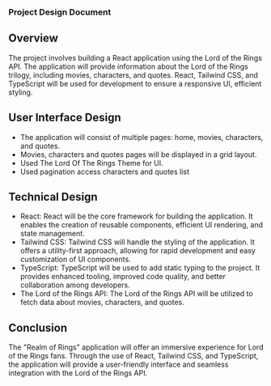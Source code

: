 ### Project Design Document
## Overview
The project involves building a React application using the Lord of the Rings API. The application will provide information about the Lord of the Rings trilogy, including movies, characters, and quotes. React, Tailwind CSS, and TypeScript will be used for development to ensure a responsive UI, efficient styling.

## User Interface Design
- The application will consist of multiple pages: home, movies, characters, and quotes.
- Movies, characters and quotes pages will be displayed in a grid layout. 
- Used The Lord Of The Rings Theme for UI.
- Used pagination access characters and quotes list

## Technical Design
- React: React will be the core framework for building the application. It enables the creation of reusable components, efficient UI rendering, and state management.
- Tailwind CSS: Tailwind CSS will handle the styling of the application. It offers a utility-first approach, allowing for rapid development and easy customization of UI components.
- TypeScript: TypeScript will be used to add static typing to the project. It provides enhanced tooling, improved code quality, and better collaboration among developers.
- The Lord of the Rings API: The Lord of the Rings API will be utilized to fetch data about movies, characters, and quotes.

## Conclusion
The "Realm of Rings" application will offer an immersive experience for Lord of the Rings fans. Through the use of React, Tailwind CSS, and TypeScript, the application will provide a user-friendly interface and seamless integration with the Lord of the Rings API.
